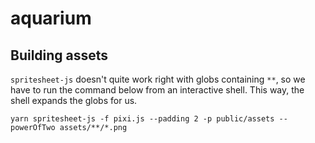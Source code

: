 # aquarium

## Building assets

`spritesheet-js` doesn't quite work right with globs containing `**`, so we have to run the command below from an interactive shell. This way, the shell expands the globs for us.

```
yarn spritesheet-js -f pixi.js --padding 2 -p public/assets --powerOfTwo assets/**/*.png
```

